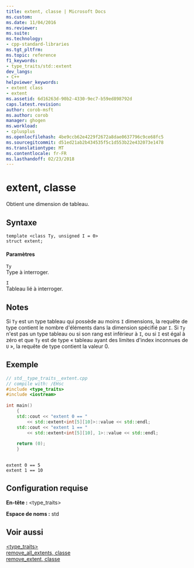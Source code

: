```yaml
---
title: extent, classe | Microsoft Docs
ms.custom: 
ms.date: 11/04/2016
ms.reviewer: 
ms.suite: 
ms.technology:
- cpp-standard-libraries
ms.tgt_pltfrm: 
ms.topic: reference
f1_keywords:
- type_traits/std::extent
dev_langs:
- C++
helpviewer_keywords:
- extent class
- extent
ms.assetid: 6d16263d-90b2-4330-9ec7-b59ed898792d
caps.latest.revision: 
author: corob-msft
ms.author: corob
manager: ghogen
ms.workload:
- cplusplus
ms.openlocfilehash: 4be9ccb62e4229f2672a8dae0637796c9ce68fc5
ms.sourcegitcommit: d51ed21ab2b434535f5c1d553b22e432073e1478
ms.translationtype: MT
ms.contentlocale: fr-FR
ms.lasthandoff: 02/23/2018
---
```

# <a name="extent-class"></a>extent, classe
Obtient une dimension de tableau.  
  
## <a name="syntax"></a>Syntaxe  
  
```  
template <class Ty, unsigned I = 0>  
struct extent;  
```  
  
#### <a name="parameters"></a>Paramètres  
 `Ty`  
 Type à interroger.  
  
 `I`  
 Tableau lié à interroger.  
  
## <a name="remarks"></a>Notes  
 Si `Ty` est un type tableau qui possède au moins `I` dimensions, la requête de type contient le nombre d'éléments dans la dimension spécifié par `I`. Si `Ty` n'est pas un type tableau ou si son rang est inférieur à `I`, ou si `I` est égal à zéro et que `Ty` est de type « tableau ayant des limites d'index inconnues de `U` », la requête de type contient la valeur 0.  
  
## <a name="example"></a>Exemple  
  
```cpp  
// std__type_traits__extent.cpp   
// compile with: /EHsc   
#include <type_traits>   
#include <iostream>   
  
int main()   
    {   
    std::cout << "extent 0 == "   
        << std::extent<int[5][10]>::value << std::endl;   
    std::cout << "extent 1 == "   
        << std::extent<int[5][10], 1>::value << std::endl;   
  
    return (0);   
    }  
  
```  
  
```Output  
extent 0 == 5  
extent 1 == 10  
```  
  
## <a name="requirements"></a>Configuration requise  
 **En-tête :** \<type_traits>  
  
 **Espace de noms :** std  
  
## <a name="see-also"></a>Voir aussi  
 [<type_traits>](../standard-library/type-traits.md)   
 [remove_all_extents, classe](../standard-library/remove-all-extents-class.md)   
 [remove_extent, classe](../standard-library/remove-extent-class.md)

